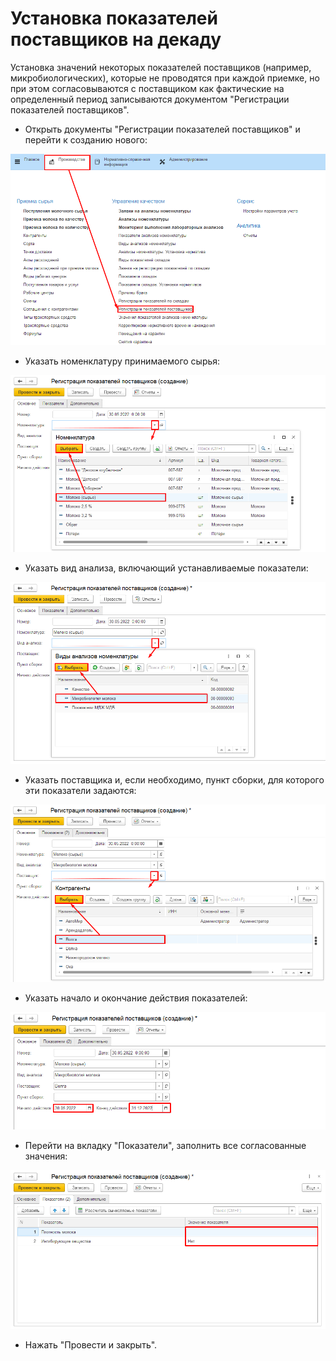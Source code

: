 # Установка показателей поставщиков на декаду

Установка значений некоторых показателей поставщиков (например,
микробиологических), которые не проводятся при каждой приемке, но при
этом согласовываются с поставщиком как фактические на определенный
период записываются документом "Регистрации показателей поставщиков".

-   Открыть документы "Регистрации показателей поставщиков" и перейти к
    созданию нового:

![](ustanovka_pokazatelej_postavshchikov_na_dekadu.assets/1.png)  
-   Указать номенклатуру принимаемого сырья:

![](ustanovka_pokazatelej_postavshchikov_na_dekadu.assets/2.png)  
-   Указать вид анализа, включающий устанавливаемые показатели:

![](ustanovka_pokazatelej_postavshchikov_na_dekadu.assets/3.png)  
-   Указать поставщика и, если необходимо, пункт сборки, для которого
    эти показатели задаются:

![](ustanovka_pokazatelej_postavshchikov_na_dekadu.assets/4.png)  
-   Указать начало и окончание действия показателей:

![](ustanovka_pokazatelej_postavshchikov_na_dekadu.assets/5.png)  
-   Перейти на вкладку "Показатели", заполнить все согласованные
    значения:

![](ustanovka_pokazatelej_postavshchikov_na_dekadu.assets/6.png)  
-   Нажать "Провести и закрыть".

